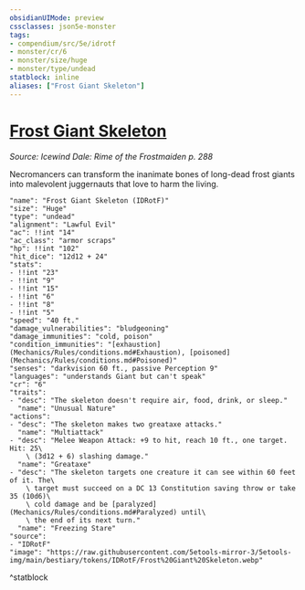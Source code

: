 ```yaml
---
obsidianUIMode: preview
cssclasses: json5e-monster
tags:
- compendium/src/5e/idrotf
- monster/cr/6
- monster/size/huge
- monster/type/undead
statblock: inline
aliases: ["Frost Giant Skeleton"]
---
```

# [Frost Giant Skeleton](Mechanics\bestiary\undead/frost-giant-skeleton-idrotf.md)
*Source: Icewind Dale: Rime of the Frostmaiden p. 288*  

Necromancers can transform the inanimate bones of long-dead frost giants into malevolent juggernauts that love to harm the living.

```statblock
"name": "Frost Giant Skeleton (IDRotF)"
"size": "Huge"
"type": "undead"
"alignment": "Lawful Evil"
"ac": !!int "14"
"ac_class": "armor scraps"
"hp": !!int "102"
"hit_dice": "12d12 + 24"
"stats":
- !!int "23"
- !!int "9"
- !!int "15"
- !!int "6"
- !!int "8"
- !!int "5"
"speed": "40 ft."
"damage_vulnerabilities": "bludgeoning"
"damage_immunities": "cold, poison"
"condition_immunities": "[exhaustion](Mechanics/Rules/conditions.md#Exhaustion), [poisoned](Mechanics/Rules/conditions.md#Poisoned)"
"senses": "darkvision 60 ft., passive Perception 9"
"languages": "understands Giant but can't speak"
"cr": "6"
"traits":
- "desc": "The skeleton doesn't require air, food, drink, or sleep."
  "name": "Unusual Nature"
"actions":
- "desc": "The skeleton makes two greataxe attacks."
  "name": "Multiattack"
- "desc": "Melee Weapon Attack: +9 to hit, reach 10 ft., one target. Hit: 25\
    \ (3d12 + 6) slashing damage."
  "name": "Greataxe"
- "desc": "The skeleton targets one creature it can see within 60 feet of it. The\
    \ target must succeed on a DC 13 Constitution saving throw or take 35 (10d6)\
    \ cold damage and be [paralyzed](Mechanics/Rules/conditions.md#Paralyzed) until\
    \ the end of its next turn."
  "name": "Freezing Stare"
"source":
- "IDRotF"
"image": "https://raw.githubusercontent.com/5etools-mirror-3/5etools-img/main/bestiary/tokens/IDRotF/Frost%20Giant%20Skeleton.webp"
```
^statblock